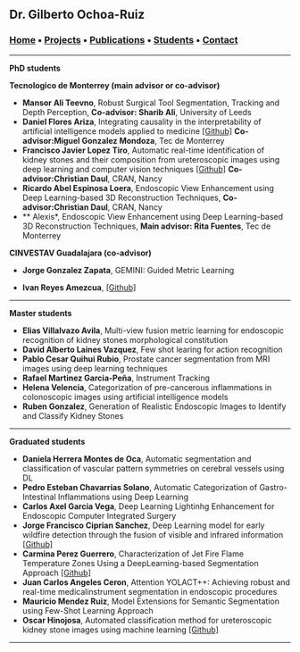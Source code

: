 ## Dr. Gilberto Ochoa-Ruiz

###   [Home](/index) • [Projects](/projects) • [Publications](/publications) • [Students](/students) • [Contact](/contact)

---


**PhD students**

**Tecnologico de Monterrey (main advisor or co-advisor)**

* **Mansor Ali Teevno**, Robust Surgical Tool Segmentation, Tracking and Depth Perception, **Co-advisor: Sharib Ali**, University of Leeds
* **Daniel Flores Ariza**, Integrating causality in the interpretability of artificial intelligence models applied to medicine [[Github]](https://github.com/DanielF29) **Co-advisor:Miguel Gonzalez Mondoza**, Tec de Monterrey
* **Francisco Javier Lopez Tiro**,  Automatic real-time identification of kidney stones and their composition from ureteroscopic images using deep learning and computer vision techniques [[Github]](https://github.com/friscolt) **Co-advisor:Christian Daul**,  CRAN, Nancy 
* **Ricardo Abel Espinosa Loera**, Endoscopic View Enhancement using Deep Learning-based 3D Reconstruction Techniques, **Co-advisor:Christian Daul**,  CRAN, Nancy 
* ** Alexis*, Endoscopic View Enhancement using Deep Learning-based 3D Reconstruction Techniques, **Main advisor: Rita Fuentes**,  Tec de Monterrey

**CINVESTAV Guadalajara (co-advisor)**

* **Jorge Gonzalez Zapata**, GEMINI: Guided Metric Learning 

* **Ivan Reyes Amezcua**, [[Github]](https://github.com/Ivanrs297)



---


**Master  students**

* **Elias Villalvazo Avila**, Multi-view fusion metric learning for endoscopic recognition of kidney stones morphological constitution
* **David Alberto Laines Vazquez**, Few shot learing for action recognition
* **Pablo Cesar Quihui Rubio**, Prostate cancer segmentation from MRI images using deep learning techniques
* **Rafael Martinez Garcia-Peña**, Instrument Tracking
* **Helena Velencia**, Categorization of pre-cancerous inflammations in colonoscopic images using artificial intelligence models
* **Ruben Gonzalez**, Generation of Realistic Endoscopic Images to Identify and Classify Kidney Stones
---

**Graduated  students**

* **Daniela Herrera Montes de Oca**, Automatic segmentation and classification of vascular pattern symmetries on cerebral vessels using DL
* **Pedro Esteban Chavarrias Solano**, Automatic Categorization of Gastro-Intestinal Inflammations using Deep Learning
* **Carlos Axel Garcia Vega**, Deep Learning Lightinhg Enhancement for Endoscopic Computer Integrated Surgery
* **Jorge Francisco Ciprian Sanchez**, Deep Learning model for early wildfire detection through the fusion of visible and infrared information [[Github]](https://github.com/JorgeFCS)
* **Carmina Perez Guerrero**, Characterization of Jet Fire Flame Temperature Zones Using a DeepLearning-based Segmentation Approach [[Github]](https://github.com/CarminaP)
* **Juan Carlos Angeles Ceron**, Attention YOLACT++: Achieving robust and real-time medicalinstrument segmentation in endoscopic procedures
* **Mauricio Mendez Ruiz**, Model Extensions for Semantic Segmentation using Few-Shot Learning Approach
* **Oscar Hinojosa**, Automated classification method for ureteroscopic kidney stone images using machine learning  [[Github]](https://github.com/oscar09)

---










